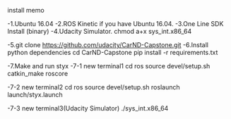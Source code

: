 install memo

-1.Ubuntu 16.04 
-2.ROS Kinetic if you have Ubuntu 16.04.
-3.One Line SDK Install (binary)
-4.Udacity Simulator.
chmod a+x sys_int.x86_64

-5.git clone https://github.com/udacity/CarND-Capstone.git
-6.Install python dependencies
cd CarND-Capstone
pip install -r requirements.txt

-7.Make and run styx
-7-1 new terminal1
cd ros
source devel/setup.sh
catkin_make
roscore

-7-2 new terminal2
cd ros
source devel/setup.sh
roslaunch launch/styx.launch

-7-3 new terminal3(Udacity Simulator)
./sys_int.x86_64 
